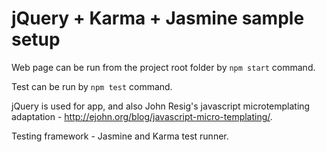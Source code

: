 # jQuery + Karma + Jasmine sample setup

Web page can be run from the project root folder by `npm start` command.

Test can be run by `npm test` command.

jQuery is used for app, and also John Resig's javascript microtemplating adaptation - http://ejohn.org/blog/javascript-micro-templating/.

Testing framework - Jasmine and Karma test runner.
